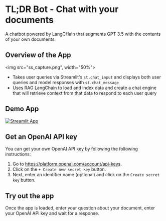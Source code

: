 # TL;DR Bot - Chat with your documents

A chatbot powered by LangCHain that augments GPT 3.5 with the contents of your own documents.

## Overview of the App

<img src="ss_capture.png", width="50%">

- Takes user queries via Streamlit's `st.chat_input` and displays both user queries and model responses with `st.chat_message`
- Uses RAG LangChain to load and index data and create a chat engine that will retrieve context from that data to respond to each user query

## Demo App

[![Streamlit App](https://static.streamlit.io/badges/streamlit_badge_black_white.svg)](https://llm-for-good-aghutwvnl6suwgsz683vst.streamlit.app/)

## Get an OpenAI API key

You can get your own OpenAI API key by following the following instructions:
1. Go to https://platform.openai.com/account/api-keys.
2. Click on the `+ Create new secret key` button.
3. Next, enter an identifier name (optional) and click on the `Create secret key` button.

## Try out the app

Once the app is loaded, enter your question about your document, enter your OpenAI API key and wait for a response.
